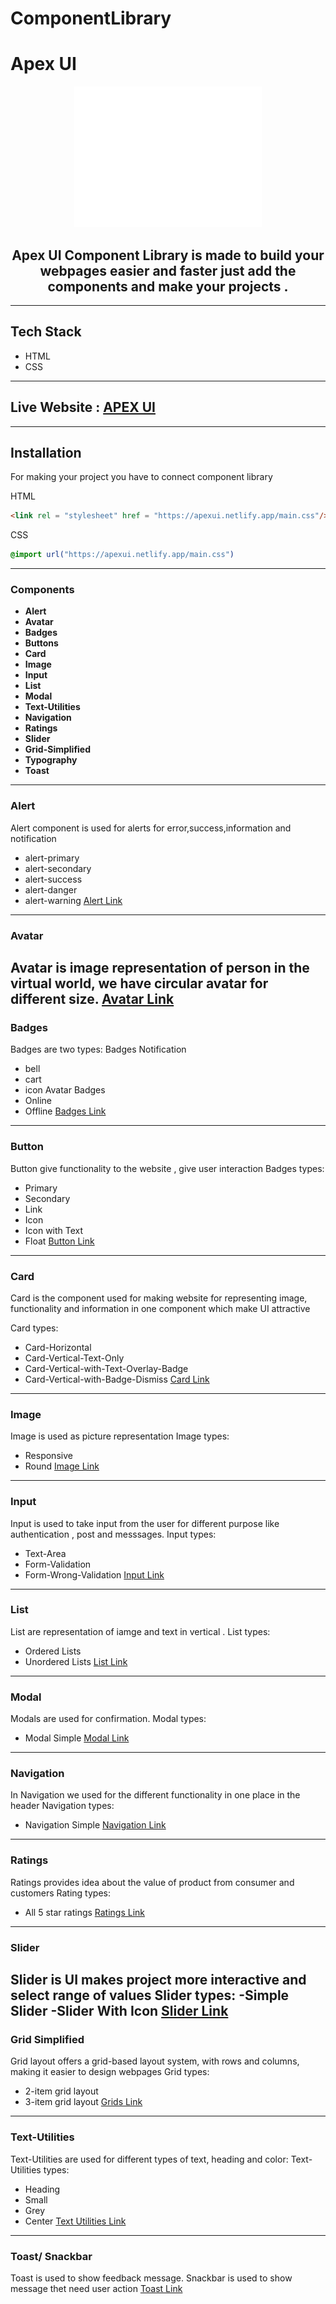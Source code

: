 # ComponentLibrary
# Apex UI 
<div align="center">
<img src = "https://github.com/bossmonkey98/Component_lib/blob/main/assets/images/apex-legends-symbol-white.png" alt="logo" width="300px"/>
<h2>Apex UI Component Library is made to build your webpages easier and faster just add the components and make your projects .</h2>
</div>  

---

## Tech Stack 

- HTML 
- CSS


---

## Live Website : [APEX UI](https://apexui.netlify.app/)

---

## Installation 

For making your project you have to connect component library 

HTML
```html
<link rel = "stylesheet" href = "https://apexui.netlify.app/main.css"/>
```
CSS 

```CSS
@import url("https://apexui.netlify.app/main.css")
```
---
### Components 
- **Alert**
- **Avatar**
- **Badges**
- **Buttons**
- **Card**
- **Image**
- **Input**
- **List**
- **Modal**
- **Text-Utilities**
- **Navigation**
- **Ratings**
- **Slider**
- **Grid-Simplified**
- **Typography**
- **Toast**
---
###  Alert 
Alert component is used for alerts  for error,success,information and notification
- alert-primary
- alert-secondary
- alert-success
- alert-danger 
- alert-warning
 [Alert Link](https://apexui.netlify.app/assets/pages/alerts.html)
---
### Avatar 
Avatar is image representation of person in the virtual world, we have circular avatar for different size.
[Avatar Link](https://apexui.netlify.app/assets/pages/avatar)
---
### Badges 
Badges are two types:
Badges Notification 
- bell 
- cart 
- icon 
Avatar Badges 
- Online 
- Offline 
[Badges Link](https://apexui.netlify.app/assets/pages/badges)
--- 
### Button 
Button give functionality to the website , give user interaction 
Badges types:
- Primary 
- Secondary 
- Link 
- Icon 
- Icon with Text
- Float 
[Button Link](https://apexui.netlify.app/assets/pages//buttons)
---
### Card 
Card is the component used for making website for representing image, functionality and information in one component which make UI attractive 
 
Card types:
- Card-Horizontal
- Card-Vertical-Text-Only
- Card-Vertical-with-Text-Overlay-Badge
- Card-Vertical-with-Badge-Dismiss
[Card Link](https://apexui.netlify.app/assets/pages/Cards)
---
###   Image 
Image is used as picture representation 
Image types:
- Responsive
- Round
[Image Link](https://apexui.netlify.app/assets/pages/image)
---
### Input 
Input is used to take input from the user for different purpose like authentication , post and messsages.
Input types:
- Text-Area
- Form-Validation 
- Form-Wrong-Validation 
[Input Link](https://apexui.netlify.app/assets/pages/input)
---
### List 
List are representation of iamge and text in vertical .
List types:
- Ordered Lists
- Unordered Lists
[List Link](https://apexui.netlify.app/assets/pages/list)
---
### Modal 
Modals are used for confirmation.
Modal types:
- Modal Simple
[Modal Link](https://apexui.netlify.app/assets/pages/modal)
---
### Navigation 
In Navigation we used for the different functionality in one place in the header 
Navigation types:
- Navigation Simple 
[Navigation Link](https://apexui.netlify.app/assets/pages/nav)
--- 
### Ratings 
Ratings provides idea about the value of product from consumer and customers
Rating types:
- All 5 star ratings 
[Ratings Link](https://apexui.netlify.app/assets/pages/rating)
---
### Slider 
Slider is UI makes project more interactive and select range of values
Slider types:
-Simple Slider
-Slider With Icon
[Slider Link](https://apexui.netlify.app/assets/pages/Slider)
---
### Grid Simplified
Grid layout offers a grid-based layout system, with rows and columns, making
it easier to design webpages
Grid types:
- 2-item grid layout
- 3-item grid layout
[Grids Link](https://apexui.netlify.app/assets/pages/grid)
---
### Text-Utilities
Text-Utilities are used for different types of text, heading and color:
Text-Utilities types: 
- Heading 
- Small
- Grey 
- Center 
[Text Utilities Link](https://apexui.netlify.app/assets/pages/typo)
--- 
### Toast/ Snackbar
Toast is used to show feedback message. Snackbar is used to show message thet need user action
[Toast Link](https://apexui.netlify.app/assets/pages/toast)
